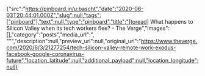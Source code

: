 {"src":"https://pinboard.in/u:bascht","date":"2020-06-03T20:44:01.000Z","slug":null,"tags":["pinboard"],"text":null,"type":"pinboard","title":"[toread] What happens to Silicon Valley when its tech workers flee? - The Verge","images":[],"category":"posts","media_url":", \"\"","description":null,"preview_url":null,"original_url":"https://www.theverge.com/2020/6/3/21277254/tech-silicon-valley-remote-work-exodus-facebook-google-coronavirus-future","location_latitude":null,"additional_payload":null,"location_longitude":null}
